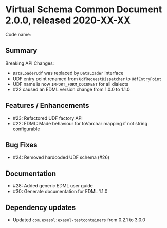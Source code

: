 # Virtual Schema Common Document 2.0.0, released 2020-XX-XX

Code name: 

## Summary

Breaking API Changes:

* `DataLoaderUdf` was replaced by `DataLoader` interface
* UDF entry point renamed from `UdfRequestDispatcher` to `UdfEntryPoint`
* UDF name is now `IMPORT_FORM_DOCUMENT` for all dialects
* #22 caused an EDML version change from 1.0.0 to 1.1.0


## Features / Enhancements

* #23: Refactored UDF factory API
* #22: EDML: Made behaviour for toVarchar mapping if not string configurable

## Bug Fixes

* #24: Removed hardcoded UDF schema (#26)

## Documentation

* #28: Added generic EDML user guide
* #30: Generate documentation for EDML 1.1.0

## Dependency updates

* Updated `com.exasol:exasol-testcontainers` from 0.2.1 to 3.0.0
